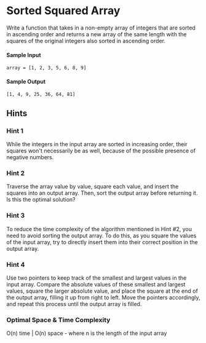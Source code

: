 # Sorted Squared Array

Write a function that takes in a non-empty array of integers that are sorted in ascending order and returns a new array of the same length with the squares of the original integers also sorted in ascending order.

#### Sample Input

```
array = [1, 2, 3, 5, 6, 8, 9]
```

#### Sample Output

```
[1, 4, 9, 25, 36, 64, 81]
```

## Hints

### Hint 1
While the integers in the input array are sorted in increasing order, their squares won't necessarily be as well, because of the possible presence of negative numbers.

### Hint 2
Traverse the array value by value, square each value, and insert the squares into an output array. Then, sort the output array before returning it. Is this the optimal solution?

### Hint 3
To reduce the time complexity of the algorithm mentioned in Hint #2, you need to avoid sorting the output array. To do this, as you square the values of the input array, try to directly insert them into their correct position in the output array.

### Hint 4
Use two pointers to keep track of the smallest and largest values in the input array. Compare the absolute values of these smallest and largest values, square the larger absolute value, and place the square at the end of the output array, filling it up from right to left. Move the pointers accordingly, and repeat this process until the output array is filled.

### Optimal Space & Time Complexity
O(n) time | O(n) space - where n is the length of the input array

